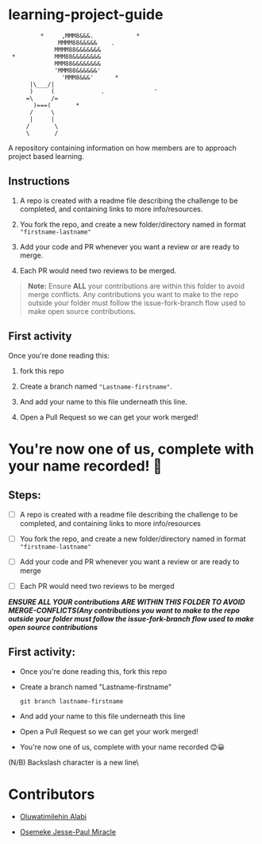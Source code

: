 # learning-project-guide


             *     ,MMM8&&&.            *
                  MMMM88&&&&&    .
                 MMMM88&&&&&&&
     *           MMM88&&&&&&&&
                 MMM88&&&&&&&&
                 'MMM88&&&&&&'
                   'MMM8&&&'      *
          |\___/|
          )     (             .              '
         =\     /=
           )===(       *
          /     \
          |     |
         /       \
         \       /

A repository containing information on how members are to approach project based learning.

## Instructions

1. A repo is created with a readme file describing the challenge to be completed, and containing links to more info/resources.

2. You fork the repo, and create a new folder/directory named in format `"firstname-lastname"`

3. Add your code and PR whenever you want a review or are ready to merge.

4. Each PR would need two reviews to be merged.

>**Note:** Ensure **ALL** your contributions are within this folder to avoid merge conflicts.
Any contributions you want to make to the repo  outside your folder must follow the issue-fork-branch flow used to make open source contributions.

## First activity

Once you're done reading this:

1. fork this repo

2. Create a branch named `"Lastname-firstname"`.

3. And add your name to this file underneath this line.

4. Open a Pull Request so we can get your work merged!

You're now one of us, complete with your name recorded! 🙂
=======
## Steps:

- [ ] A repo is created with a readme file describing the challenge to be completed, and containing links to more info/resources <br/> 
- [ ] You fork the repo, and create a new folder/directory named in format ``"firstname-lastname"``

- [ ] Add your code and PR whenever you want a review or are ready to merge

- [ ] Each PR would need two reviews to be merged

***ENSURE ALL YOUR contributions ARE WITHIN THIS FOLDER TO AVOID MERGE-CONFLICTS(Any contributions you want to make to the repo outside your folder must follow the issue-fork-branch flow used to make open source contributions***

## First activity:
- Once you're done reading this, fork this repo

- Create a branch named "Lastname-firstname"

  ```
  git branch lastname-firstname
  ```
 - And add your name to this file underneath this line
 
-  Open a Pull Request so we can get your work merged!

- You're now one of us, complete with your name recorded 😊😀

(N/B) Backslash character is a new line\

  # Contributors
- [Oluwatimilehin Alabi](https://github.com/CyberBishop)

- [Osemeke Jesse-Paul Miracle](https://github.com/FloatinggOnion)

